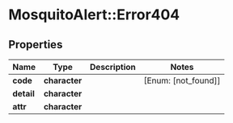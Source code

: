 # MosquitoAlert::Error404


## Properties
Name | Type | Description | Notes
------------ | ------------- | ------------- | -------------
**code** | **character** |  | [Enum: [not_found]] 
**detail** | **character** |  | 
**attr** | **character** |  | 


